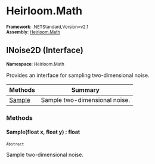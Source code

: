 # Heirloom.Math

<small>**Framework**: .NETStandard,Version=v2.1</small>  
<small>**Assembly**: [Heirloom.Math](../heirloom.math/heirloom.math.md)</small>  

## INoise2D (Interface)
<small>**Namespace**: Heirloom.Math</sub></small>  

Provides an interface for sampling two-dimensional noise.

| Methods | Summary |
|---------|---------|
| [Sample](#SAMB43AC0AA) | Sample two-dimensional noise. |

### Methods

#### <a name="SAMB43AC0AA"></a>Sample(float x, float y) : float

<small>`Abstract`</small>

Sample two-dimensional noise.


